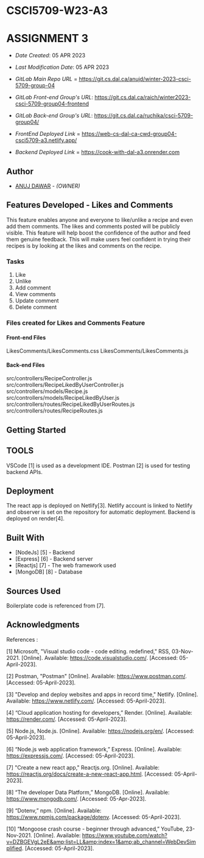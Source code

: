 
# CSCI5709-W23-A3

<!--- The following README.md sample file was adapted from https://gist.github.com/PurpleBooth/109311bb0361f32d87a2#file-readme-template-md by Gabriella Mosquera for academic use ---> 
<!--- You may delete any comments in this sample README.md file. If needing to use as a .txt file then simply delete all comments, edit as needed, and save as a README.txt file --->

# ASSIGNMENT 3

* *Date Created*: 05 APR 2023
* *Last Modification Date*: 05 APR 2023

* *GitLab Main Repo URL* = https://git.cs.dal.ca/anujd/winter-2023-csci-5709-group-04

* *GitLab Front-end Group's URL*: https://git.cs.dal.ca/raich/winter2023-csci-5709-group04-frontend
* *GitLab Back-end Group's URL*: https://git.cs.dal.ca/ruchika/csci-5709-group04/

* *FrontEnd Deployed Link* = https://web-cs-dal-ca-cwd-group04-csci5709-a3.netlify.app/
* *Backend Deployed Link* = https://cook-with-dal-a3.onrender.com

## Author

* [ANUJ DAWAR](an877696@dal.ca) - *(OWNER)*

## Features Developed - Likes and Comments

This feature enables anyone and everyone to like/unlike a recipe and even add them comments. The likes and comments posted will be publicly visible. This feature will help boost the confidence of the author and feed them genuine feedback. This will make users feel confident in trying their recipes is by looking at the likes and comments on the recipe.

### Tasks
1. Like
2. Unlike
3. Add comment
4. View comments
5. Update comment
6. Delete comment

### Files created for Likes and Comments Feature

#### Front-end Files
LikesComments/LikesComments.css
LikesComments/LikesComments.js

#### Back-end Files
src/controllers/RecipeController.js
src/controllers/RecipeLikedByUserController.js
src/controllers/models/Recipe.js
src/controllers/models/RecipeLikedByUser.js
src/controllers/routes/RecipeLikedByUserRoutes.js
src/controllers/routes/RecipeRoutes.js

## Getting Started

## TOOLS

VSCode [1] is used as a development IDE.
Postman [2] is used for testing backend APIs.

## Deployment

The react app is deployed on Netlify[3]. 
Netlify account is linked to Netlify and observer is set on the repository for automatic deployment.
Backend is deployed on render[4].

## Built With

<!--- Provide a list of the frameworks used to build this application, your list should include the name of the framework used, the url where the framework is available for download and what the framework was used for, see the example below --->

* [NodeJs] [5] - Backend
* [Express] [6] - Backend server
* [Reactjs] [7] - The web framework used
* [MongoDB] [8] - Database

## Sources Used

Boilerplate code is referenced from [7]. 

## Acknowledgments

References :

[1] Microsoft, "Visual studio code - code editing. redefined," RSS, 03-Nov-2021. [Online]. Available: https://code.visualstudio.com/. [Accessed: 05-April-2023]. 

[2] Postman, "Postman" [Online]. Available: https://www.postman.com/. [Accessed: 05-April-2023]. 

[3] "Develop and deploy websites and apps in record time," Netlify. [Online]. Available: https://www.netlify.com/. [Accessed: 05-April-2023].

[4]	“Cloud application hosting for developers,” Render. [Online]. Available: https://render.com/. [Accessed: 05-April-2023]. 

[5] Node.js, Node.js. [Online]. Available: https://nodejs.org/en/. [Accessed: 05-April-2023]. 

[6] “Node.js web application framework,” Express. [Online]. Available: https://expressjs.com/. [Accessed: 05-April-2023]. 

[7] "Create a new react app," Reactjs.org. [Online]. Available: https://reactjs.org/docs/create-a-new-react-app.html. [Accessed: 05-April-2023].

[8] “The developer Data Platform,” MongoDB. [Online]. Available: https://www.mongodb.com/. [Accessed: 05-Apr-2023].

[9] “Dotenv,” npm. [Online]. Available: https://www.npmjs.com/package/dotenv. [Accessed: 05-April-2023]. 

[10] “Mongoose crash course - beginner through advanced,” YouTube, 23-Nov-2021. [Online]. Available: https://www.youtube.com/watch?v=DZBGEVgL2eE&amp;list=LL&amp;index=1&amp;ab_channel=WebDevSimplified. [Accessed: 05-April-2023].  